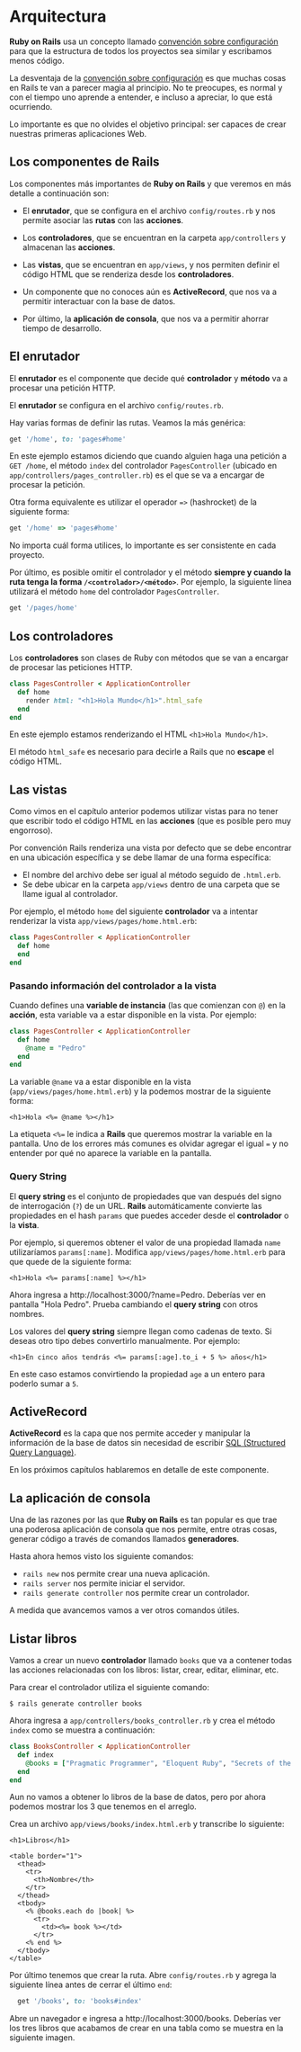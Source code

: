 # Arquitectura

**Ruby on Rails** usa un concepto llamado [convención sobre configuración](http://es.wikipedia.org/wiki/Convenci%C3%B3n_sobre_Configuraci%C3%B3n) para que la estructura de todos los proyectos sea similar y escribamos menos código.

La desventaja de la [convención sobre configuración](http://es.wikipedia.org/wiki/Convenci%C3%B3n_sobre_Configuraci%C3%B3n) es que muchas cosas en Rails te van a parecer magia al principio. No te preocupes, es normal y con el tiempo uno aprende a entender, e incluso a apreciar, lo que está ocurriendo.

Lo importante es que no olvides el objetivo principal: ser capaces de crear nuestras primeras aplicaciones Web.

## Los componentes de Rails

Los componentes más importantes de **Ruby on Rails** y que veremos en más detalle a continuación son:

* El **enrutador**, que se configura en el archivo `config/routes.rb` y nos permite asociar las **rutas** con las **acciones**.

* Los **controladores**, que se encuentran en la carpeta `app/controllers` y almacenan las **acciones**.

* Las **vistas**, que se encuentran en `app/views`, y nos permiten definir el código HTML que se renderiza desde los **controladores**.

* Un componente que no conoces aún es **ActiveRecord**, que nos va a permitir interactuar con la base de datos.

* Por último, la **aplicación de consola**, que nos va a permitir ahorrar tiempo de desarrollo.

## El enrutador

El **enrutador** es el componente que decide qué **controlador** y **método** va a procesar una petición HTTP.

El **enrutador** se configura en el archivo `config/routes.rb`.

Hay varias formas de definir las rutas. Veamos la más genérica:

```ruby
get '/home', to: 'pages#home'
```

En este ejemplo estamos diciendo que cuando alguien haga una petición a `GET /home`, el método `index` del controlador `PagesController` (ubicado en `app/controllers/pages_controller.rb`) es el que se va a encargar de procesar la petición.

Otra forma equivalente es utilizar el operador `=>` (hashrocket) de la siguiente forma:

```ruby
get '/home' => 'pages#home'
```

No importa cuál forma utilices, lo importante es ser consistente en cada proyecto.

Por último, es posible omitir el controlador y el método **siempre y cuando la ruta tenga la forma `/<controlador>/<método>`**. Por ejemplo, la siguiente línea utilizará el método `home` del controlador `PagesController`.

```ruby
get '/pages/home'
```

## Los controladores

Los **controladores** son clases de Ruby con métodos que se van a encargar de procesar las peticiones HTTP.

```ruby
class PagesController < ApplicationController
  def home
    render html: "<h1>Hola Mundo</h1>".html_safe
  end
end
```

En este ejemplo estamos renderizando el HTML `<h1>Hola Mundo</h1>`.

El método `html_safe` es necesario para decirle a Rails que no **escape** el código HTML.

## Las vistas

Como vimos en el capítulo anterior podemos utilizar vistas para no tener que escribir todo el código HTML en las **acciones** (que es posible pero muy engorroso).

Por convención Rails renderiza una vista por defecto que se debe encontrar en una ubicación específica y se debe llamar de una forma específica:

* El nombre del archivo debe ser igual al método seguido de `.html.erb`.
* Se debe ubicar en la carpeta `app/views` dentro de una carpeta que se llame igual al controlador.

Por ejemplo, el método `home` del siguiente **controlador** va a intentar renderizar la vista `app/views/pages/home.html.erb`:

```ruby
class PagesController < ApplicationController
  def home
  end
end
```

### Pasando información del controlador a la vista

Cuando defines una **variable de instancia** (las que comienzan con `@`) en la **acción**, esta variable va a estar disponible en la vista. Por ejemplo:

```ruby
class PagesController < ApplicationController
  def home
    @name = "Pedro"
  end
end
```

La variable `@name` va a estar disponible en la vista (`app/views/pages/home.html.erb`) y la podemos mostrar de la siguiente forma:

```erb
<h1>Hola <%= @name %></h1>
```

La etiqueta `<%=` le indica a **Rails** que queremos mostrar la variable en la pantalla. Uno de los errores más comunes es olvidar agregar el igual `=` y no entender por qué no aparece la variable en la pantalla.

### Query String

El **query string** es el conjunto de propiedades que van después del signo de interrogación (`?`) de un URL. **Rails** automáticamente convierte las propiedades en el hash `params` que puedes acceder desde el **controlador** o la **vista**.

Por ejemplo, si queremos obtener el valor de una propiedad llamada `name` utilizaríamos `params[:name]`. Modifica `app/views/pages/home.html.erb` para que quede de la siguiente forma:

```erb
<h1>Hola <%= params[:name] %></h1>
```

Ahora ingresa a http://localhost:3000/?name=Pedro. Deberías ver en pantalla "Hola Pedro". Prueba cambiando el **query string** con otros nombres.

Los valores del **query string** siempre llegan como cadenas de texto. Si deseas otro tipo debes convertirlo manualmente. Por ejemplo:

```erb
<h1>En cinco años tendrás <%= params[:age].to_i + 5 %> años</h1>
```

En este caso estamos convirtiendo la propiedad `age` a un entero para poderlo sumar a `5`.

## ActiveRecord

**ActiveRecord** es la capa que nos permite acceder y manipular la información de la base de datos sin necesidad de escribir [SQL (Structured Query Language)](SQL (Structured Query Language)).

En los próximos capítulos hablaremos en detalle de este componente.

## La aplicación de consola

Una de las razones por las que **Ruby on Rails** es tan popular es que trae una poderosa aplicación de consola que nos permite, entre otras cosas, generar código a través de comandos llamados **generadores**.

Hasta ahora hemos visto los siguiente comandos:

* `rails new` nos permite crear una nueva aplicación.
* `rails server` nos permite iniciar el servidor.
* `rails generate controller` nos permite crear un controlador.

A medida que avancemos vamos a ver otros comandos útiles.

## Listar libros

Vamos a crear un nuevo **controlador** llamado `books` que va a contener todas las acciones relacionadas con los libros: listar, crear, editar, eliminar, etc.

Para crear el controlador utiliza el siguiente comando:

```
$ rails generate controller books
```

Ahora ingresa a `app/controllers/books_controller.rb` y crea el método `index` como se muestra a continuación:

```ruby
class BooksController < ApplicationController
  def index
    @books = ["Pragmatic Programmer", "Eloquent Ruby", "Secrets of the JavaScript Ninja"]
  end
end
```

Aun no vamos a obtener lo libros de la base de datos, pero por ahora podemos mostrar los 3 que tenemos en el arreglo.

Crea un archivo `app/views/books/index.html.erb` y transcribe lo siguiente:

```erb
<h1>Libros</h1>

<table border="1">
  <thead>
    <tr>
      <th>Nombre</th>
    </tr>
  </thead>
  <tbody>
    <% @books.each do |book| %>
      <tr>
        <td><%= book %></td>
      </tr>
    <% end %>
  </tbody>
</table>
```

Por último tenemos que crear la ruta. Abre `config/routes.rb` y agrega la siguiente línea antes de cerrar el último `end`:

```ruby
  get '/books', to: 'books#index'
```

Abre un navegador e ingresa a http://localhost:3000/books. Deberías ver los tres libros que acabamos de crear en una tabla como se muestra en la siguiente imagen.
